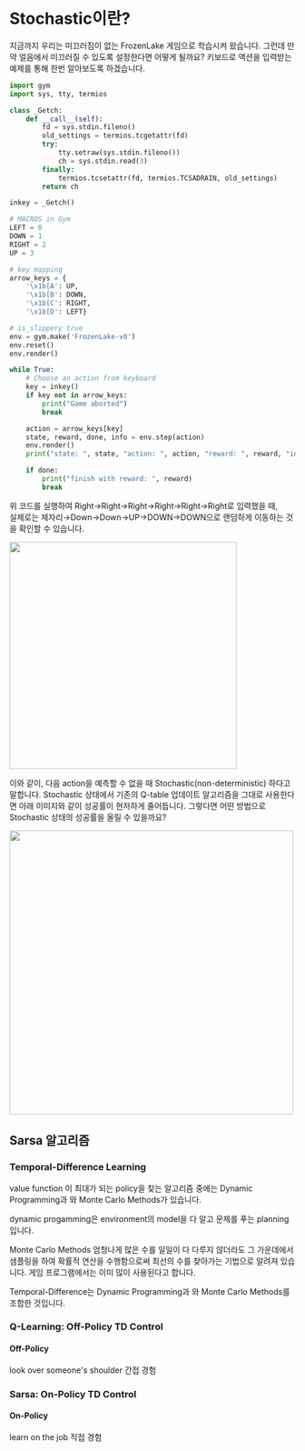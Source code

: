 # Stochastic이란?

지금까지 우리는 미끄러짐이 없는 FrozenLake 게임으로 학습시켜 왔습니다.
그런데 만약 얼음에서 미끄러질 수 있도록 설정한다면 어떻게 될까요?
키보드로 액션을 입력받는 예제를 통해 한번 알아보도록 하겠습니다.

```python
import gym
import sys, tty, termios

class _Getch:
    def __call__(self):
        fd = sys.stdin.fileno()
        old_settings = termios.tcgetattr(fd)
        try:
            tty.setraw(sys.stdin.fileno())
            ch = sys.stdin.read(3)
        finally:
            termios.tcsetattr(fd, termios.TCSADRAIN, old_settings)
        return ch

inkey = _Getch()

# MACROS in Gym
LEFT = 0
DOWN = 1
RIGHT = 2
UP = 3

# key mapping
arrow_keys = {
    '\x1b[A': UP,
    '\x1b[B': DOWN,
    '\x1b[C': RIGHT,
    '\x1b[D': LEFT}

# is_slippery true
env = gym.make('FrozenLake-v0')
env.reset()
env.render()

while True:
    # Choose an action from keyboard
    key = inkey()
    if key not in arrow_keys:
        print("Game aborted")
        break

    action = arrow_keys[key]
    state, reward, done, info = env.step(action)
    env.render()
    print("state: ", state, "action: ", action, "reward: ", reward, "info: ", info)

    if done:
        print("finish with reward: ", reward)
        break
```


위 코드를 실행하여 Right→Right→Right→Right→Right→Right로 입력했을 때,  
실제로는 제자리→Down→Down→UP→DOWN→DOWN으로 랜덤하게 이동하는 것을 확인할 수 있습니다.

<img src="http://postfiles5.naver.net/MjAxNzAzMDdfNjcg/MDAxNDg4ODE4MzkzNDc2.1kKLbBXet8hpXCtcIK_P6zE6AHUV5D6KCRAJYnZjGoIg.nQuXsy0c0McOiUMSgwMIMbLFL9LUk_sULQ2vcbUsHfwg.PNG.kioku714/%EC%8A%A4%ED%81%AC%EB%A6%B0%EC%83%B7_2017-03-07_%EC%98%A4%EC%A0%84_12.44.52.png?type=w2" width="400px" />

이와 같이, 다음 action을 예측할 수 없을 때 Stochastic(non-deterministic) 하다고 말합니다. Stochastic 상태에서 기존의 Q-table 업데이트 알고리즘을 그대로 사용한다면 아래 이미지와 같이 성공률이 현저하게 줄어듭니다. 그렇다면 어떤 방법으로 Stochastic 상태의 성공률을 올릴 수 있을까요?

<img src="http://postfiles2.naver.net/MjAxNzAzMDdfMTE1/MDAxNDg4ODE5NjY2MjMz.QhJScVnswudioTU-5veabtcnmVYwuV9C-DENiTQZ31Ig.7Dp0QFeGTHOOmeKIPwv9wTyhhxdD6LmvhQes2DpaCXwg.PNG.kioku714/%EC%8A%A4%ED%81%AC%EB%A6%B0%EC%83%B7_2017-03-07_%EC%98%A4%EC%A0%84_2.00.04.png?type=w2" width="500px" />

## Sarsa 알고리즘

### Temporal-Difference Learning
value function 이 최대가 되는 policy을 찾는 알고리즘 중에는 Dynamic Programming과 와 Monte Carlo Methods가 있습니다.

dynamic progamming은 environment의 model을 다 알고 문제를 푸는 planning입니다.

Monte Carlo Methods 엄청나게 많은 수를 일일이 다 다루지 않더라도 그 가운데에서 샘플링을 하여 확률적 연산을 수행함으로써 최선의 수를 찾아가는 기법으로 알려져 있습니다. 게임 프로그램에서는 이미 많이 사용된다고 합니다.

Temporal-Difference는 Dynamic Programming과 와 Monte Carlo Methods를 조합한 것입니다.

### Q-Learning: Off-Policy TD Control
#### Off-Policy
look over someone's shoulder
간접 경험

### Sarsa: On-Policy TD Control  
#### On-Policy
learn on the job
직접 경험


